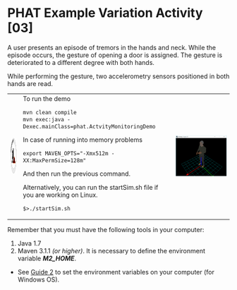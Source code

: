 # PHAT Example Variation Activity [03]
A user presents an episode of tremors in the hands and neck.
While the episode occurs, the gesture of opening a door is assigned. The gesture is deteriorated to a different degree with both hands.

While performing the gesture, two accelerometry sensors positioned in both hands are read.
<table>
<tr>
    <td>
        <img height="80" width="80" src="https://github.com/mfcardenas/phat_example_monitoring_03/blob/master/img/in_progress.png" title="The example is under construction"/>
    </td>
    <td>  
To run the demo

```
mvn clean compile
mvn exec:java -Dexec.mainClass=phat.ActvityMonitoringDemo
```
In case of running into memory problems
```
export MAVEN_OPTS="-Xmx512m -XX:MaxPermSize=128m"
```
And then run the previous command.

Alternatively, you can run the startSim.sh file if you are working on Linux.
```
$>./startSim.sh
```

   </td>
    <td>
        <img src="https://github.com/mfcardenas/phat_example_monitoring_03/blob/master/img/img_older_people_home.png" />
    </td>
</tr>
</table>

Remember that you must have the following tools in your computer:

1. Java 1.7
2. Maven 3.1.1 <i>(or higher)</i>. It is necessary to define the environment variable <i><b>M2_HOME</b></i>.

[Guide 2]: http://grasia.fdi.ucm.es/aide/software/2016/01/22/path.html
- See [Guide 2] to set the environment variables on your computer (for Windows OS).